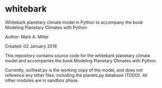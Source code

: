 # whitebark
Whitebark planetary climate model in Python to accompany the book Modeling Planetary Climates with Python

Author: Mark A. Miller

Created: 02 January 2018

This repository contains source code for the whitebark planetary climate model and accompanies the book Modeling Planetary Climates with Python.

Currently, soilheat.py is the working copy of the model, and does not reference any other files, including the planets.py database (TODO). All other modules are in sandbox phase.